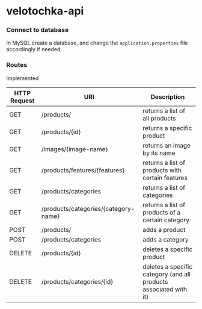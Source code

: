 # velotochka-api

### Connect to database

In MySQL create a database, and change the `application.properties` file accordingly if needed.

### Routes
Implemented

| HTTP Request | URI                                  | Description                                                       | 
|--------------|--------------------------------------|-------------------------------------------------------------------|
| GET          | /products/                           | returns a list of all products                                    |
| GET          | /products/{id}                       | returns a specific product                                        |
| GET          | /images/{image-name}                 | returns an image by its name                                      |
| GET          | /products/features/{features}        | returns a list of products with certain features                  |
| GET          | /products/categories                 | returns a list of categories                                      |
| GET          | /products/categories/{category-name} | returns a list of products of a certain category                  |
| POST         | /products/                           | adds a product                                                    |
| POST         | /products/categories                 | adds a category                                                   |
| DELETE       | /products/{id}                       | deletes a specific product                                        |
| DELETE       | /products/categories/{id}            | deletes a specific category (and all products associated with it) |


